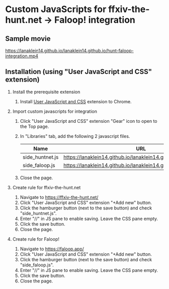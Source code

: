 # Custom JavaScripts for ffxiv-the-hunt.net -> Faloop! integration

## Sample movie

https://lanaklein14.github.io/lanaklein14.github.io/hunt-faloop-integration.mp4

## Installation (using "User JavaScript and CSS" extension)

1. Install the prerequisite extension
   1. Install [User JavaScript and CSS](https://chrome.google.com/webstore/detail/user-javascript-and-css/nbhcbdghjpllgmfilhnhkllmkecfmpld) extension to Chrome.

1. Import custom javascripts for integration
   1. Click "User JavaScript and CSS" extension "Gear" icon to open to the Top page.
   1. In "Libraries" tab, add the following 2 javascript files.
   
      Name | URL
      ------------ | -------------
      side_huntnet.js | https://lanaklein14.github.io/lanaklein14.github.io/side_huntnet.js
      side_faloop.js | https://lanaklein14.github.io/lanaklein14.github.io/side_faloop.js

   1. Close the page.

1. Create rule for ffxiv-the-hunt.net
   1. Navigate to https://ffxiv-the-hunt.net/ 
   1. Click "User JavaScript and CSS" extension "+Add new" button.
   1. Click the hamburger button (next to the save button) and check "side_huntnet.js".
   1. Enter "//" in JS pane to enable saving. Leave the CSS pane empty.
   1. Click the save button.
   1. Close the page.
   
1. Create rule for Faloop!
   1. Navigate to https://faloop.app/ 
   1. Click "User JavaScript and CSS" extension "+Add new" button.
   1. Click the hamburger button (next to the save button) and check "side_faloop.js".
   1. Enter "//" in JS pane to enable saving. Leave the CSS pane empty.
   1. Click the save button.
   1. Close the page.

